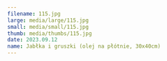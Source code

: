 ```yaml
---
filename: 115.jpg
large: media/large/115.jpg
small: media/small/115.jpg
thumb: media/thumbs/115.jpg
date: 2023.09.12
name: Jabłka i gruszki (olej na płótnie, 30x40cm)
---
```

